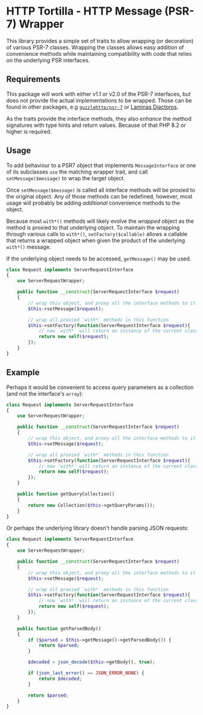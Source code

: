 HTTP Tortilla - HTTP Message (PSR-7) Wrapper
============================================

This library provides a simple set of traits to allow wrapping (or
decoration) of various PSR-7 classes. Wrapping the classes allows easy
addition of convenience methods while maintaining compatibility with
code that relies on the underlying PSR interfaces.

Requirements
-------
This package will work with either v1.1 or v2.0 of the PSR-7 interfaces, but
does not provide the actual implementations to be wrapped. Those can be found
in other packages, e.g [`guzzlehttp/psr-7`](https://github.com/guzzle/psr7)
or [Laminas Diactoros](https://github.com/laminas/laminas-diactoros).

As the traits provide the interface methods, they also _enhance_ the
method signatures with type hints and return values. Because of that
PHP 8.2 or higher is required.

Usage
-----
To add behaviour to a PSR7 object that implements `MessageInterface` or
one of its subclasses `use` the matching wrapper trait, and call
`setMessage($message)` to wrap the target object.

Once `setMessage($message)` is called all interface methods will be
proxied to the original object. Any of those methods can be redefined,
however, most usage will probably be adding _additional_ convenience
methods to the object.

Because most `with*()` methods will likely evolve the _wrapped_ object
as the method is proxied to that underlying object. To maintain the
wrapping through various calls to `with*()`, `setFactory($callable)`
allows a callable that returns a wrapped object when given the product
of the underlying `with*()` message.

If the underlying object needs to be accessed, `getMessage()` may be
used.

```php
class Request implements ServerRequestInterface
{
    use ServerRequestWrapper;

    public function __construct(ServerRequestInterface $request)
    {
        // wrap this object, and proxy all the interface methods to it
        $this->setMessage($request);

        // wrap all proxied `with*` methods in this function
        $this->setFactory(function(ServerRequestInterface $request){
            // now `with*` will return an instance of the current class
            return new self($request);
        });
    }
}
```

Example
-------
Perhaps it would be convenient to access query parameters as a
collection (and not the interface's `array`):

```php
class Request implements ServerRequestInterface
{
    use ServerRequestWrapper;

    public function __construct(ServerRequestInterface $request)
    {
        // wrap this object, and proxy all the interface methods to it
        $this->setMessage($request);

        // wrap all proxied `with*` methods in this function
        $this->setFactory(function(ServerRequestInterface $request){
            // now `with*` will return an instance of the current class
            return new self($request);
        });
    }

    public function getQueryCollection()
    {
        return new Collection($this->getQueryParams());
    }
}
```

Or perhaps the underlying library doesn't handle parsing JSON requests:

```php
class Request implements ServerRequestInterface
{
    use ServerRequestWrapper;

    public function __construct(ServerRequestInterface $request)
    {
        // wrap this object, and proxy all the interface methods to it
        $this->setMessage($request);

        // wrap all proxied `with*` methods in this function
        $this->setFactory(function(ServerRequestInterface $request){
            // now `with*` will return an instance of the current class
            return new self($request);
        });
    }

    public function getParsedBody()
    {
        if ($parsed = $this->getMessage()->getParsedBody()) {
            return $parsed;
        }

        $decoded = json_decode($this->getBody(), true);

        if (json_last_error() == JSON_ERROR_NONE) {
            return $decoded;
        }

        return $parsed;
    }
}
```
